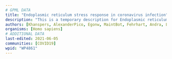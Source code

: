 ```yaml
---
# GPML DATA
title: "Endoplasmic reticulum stress response in coronavirus infection"
description: "This is a temporary description for Endoplasmic reticulum stress response in coronavirus infection"
authors: [Khanspers, AlexanderPico, Egonw, MaintBot, Fehrhart, Andra, Laurent, Finterly, Eweitz]
organisms: [Homo sapiens]
# ADDITIONAL DATA
last-edited: 2021-06-05
communities: [COVID19]
wpid: "WP4861"
---
```

